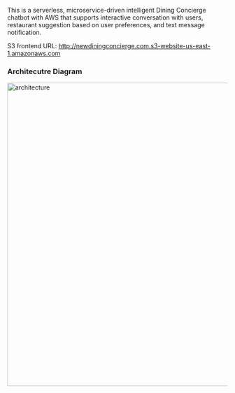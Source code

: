 This is a serverless, microservice-driven intelligent Dining Concierge chatbot with AWS that supports interactive conversation with users, restaurant suggestion based on user preferences, and text message notification.

S3 frontend URL: http://newdiningconcierge.com.s3-website-us-east-1.amazonaws.com

###  Architecutre Diagram
<img width="694" alt="architecture" src="https://user-images.githubusercontent.com/51876963/182045277-75df2f61-08e8-4fb2-9f3a-36d572803f04.png">
